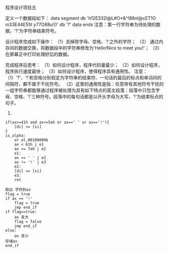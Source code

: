 程序设计项目五

定义一个数据段如下：
data segment
	db 'h12E332l@L#O*&^!88nI@cE$% %$T1O m33E44E55t y77O88u!()'
	db '?'
data ends
注意：第一行字符串为待处理的数据，'?'为字符串结束符号。

设计程序完成如下操作：
（1）去掉除字母、空格、'!'之外的字符；
（2） 通过内存间的数据交换，将数据段中的字符串修改为'Hello!Nice to meet you!'；
（3）在屏幕正中打印处理好后的数据。

完成程序后思考：
（1）如何设计程序，程序代码量最少；
（2）如何设计程序，程序执行速度最快；
（3）如何设计程序，使得程序具有通用性。
注意：
（1）'?'、'!'和空格分别假定为字符串的结束符、一句话的最后的标点和单词间的间隔符，都不属于干扰符号。
（2）这里的通用性是指：任意带有其他符号干扰的一组字符串都能够通过程序被处理为具有如下特点的英文段落：段落中只包含字母、空格、'!'三种符号。段落中的每句话都是以开头字母为大写，'!'为结束标点的句子。

 
1. 
```
if(ax>=41h and ax<=5ah or ax==' ' or ax=='!'){
	[di] <= [si]
}
is_alpha:
	or al,00100000b
	ax < 61h j e1
	ax <= 7ah j e2
	e1:
	ax == ' ' j e2
	ax != '!' j e3
	e2:
	[di] <= [si]
	e3:
	ret

取出 字符到ax
flag = true
if ax == '!'
	flag = true
	jmp end_if
if flag==true:
	ax 变大
	flag = false
	jmp end_if
else:
	ax 变小
存储ax
end_if

```

